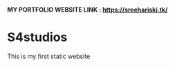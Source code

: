#### MY PORTFOLIO WEBSITE LINK : https://sreehariskj.tk/
# S4studios
   This is my first static website
